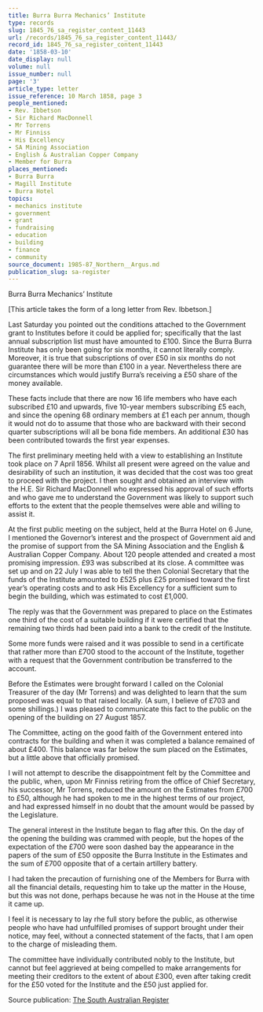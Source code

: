 ```yaml
---
title: Burra Burra Mechanics’ Institute
type: records
slug: 1845_76_sa_register_content_11443
url: /records/1845_76_sa_register_content_11443/
record_id: 1845_76_sa_register_content_11443
date: '1858-03-10'
date_display: null
volume: null
issue_number: null
page: '3'
article_type: letter
issue_reference: 10 March 1858, page 3
people_mentioned:
- Rev. Ibbetson
- Sir Richard MacDonnell
- Mr Torrens
- Mr Finniss
- His Excellency
- SA Mining Association
- English & Australian Copper Company
- Member for Burra
places_mentioned:
- Burra Burra
- Magill Institute
- Burra Hotel
topics:
- mechanics institute
- government
- grant
- fundraising
- education
- building
- finance
- community
source_document: 1985-87_Northern__Argus.md
publication_slug: sa-register
---
```


Burra Burra Mechanics’ Institute

[This article takes the form of a long letter from Rev. Ibbetson.]

Last Saturday you pointed out the conditions attached to the Government grant to Institutes before it could be applied for; specifically that the last annual subscription list must have amounted to £100.  Since the Burra Burra Institute has only been going for six months, it cannot literally comply.  Moreover, it is true that subscriptions of over £50 in six months do not guarantee there will be more than £100 in a year.  Nevertheless there are circumstances which would justify Burra’s receiving a £50 share of the money available.

These facts include that there are now 16 life members who have each subscribed £10 and upwards, five 10-year members subscribing £5 each, and since the opening 68 ordinary members at £1 each per annum, though it would not do to assume that those who are backward with their second quarter subscriptions will all be bona fide members.  An additional £30 has been contributed towards the first year expenses.

The first preliminary meeting held with a view to establishing an Institute took place on 7 April 1856.  Whilst all present were agreed on the value and desirability of such an institution, it was decided that the cost was too great to proceed with the project.  I then sought and obtained an interview with the H.E. Sir Richard MacDonnell who expressed his approval of such efforts and who gave me to understand the Government was likely to support such efforts to the extent that the people themselves were able and willing to assist it.

At the first public meeting on the subject, held at the Burra Hotel on 6 June, I mentioned the Governor’s interest and the prospect of Government aid and the promise of support from the SA Mining Association and the English & Australian Copper Company.  About 120 people attended and created a most promising impression.  £93 was subscribed at its close.  A committee was set up and on 22 July I was able to tell the then Colonial Secretary that the funds of the Institute amounted to £525 plus £25 promised toward the first year’s operating costs and to ask His Excellency for a sufficient sum to begin the building, which was estimated to cost £1,000.

The reply was that the Government was prepared to place on the Estimates one third of the cost of a suitable building if it were certified that the remaining two thirds had been paid into a bank to the credit of the Institute.

Some more funds were raised and it was possible to send in a certificate that rather more than £700 stood to the account of the Institute, together with a request that the Government contribution be transferred to the account.

Before the Estimates were brought forward I called on the Colonial Treasurer of the day (Mr Torrens) and was delighted to learn that the sum proposed was equal to that raised locally.  (A sum, I believe of £703 and some shillings.)  I was pleased to communicate this fact to the public on the opening of the building on 27 August 1857.

The Committee, acting on the good faith of the Government entered into contracts for the building and when it was completed a balance remained of about £400.  This balance was far below the sum placed on the Estimates, but a little above that officially promised.

I will not attempt to describe the disappointment felt by the Committee and the public, when, upon Mr Finniss retiring from the office of Chief Secretary, his successor, Mr Torrens, reduced the amount on the Estimates from £700 to £50, although he had spoken to me in the highest terms of our project, and had expressed himself in no doubt that the amount would be passed by the Legislature.

The general interest in the Institute began to flag after this.  On the day of the opening the building was crammed with people, but the hopes of the expectation of the £700 were soon dashed bay the appearance in the papers of the sum of £50 opposite the Burra Institute in the Estimates and the sum of £700 opposite that of a certain artillery battery.

I had taken the precaution of furnishing one of the Members for Burra with all the financial details, requesting him to take up the matter in the House, but this was not done, perhaps because he was not in the House at the time it came up.

I feel it is necessary to lay rhe full story before the public, as otherwise people who have had unfulfilled promises of support brought under their notice, may feel, without a connected statement of the facts, that I am open to the charge of misleading them.

The committee have individually contributed nobly to the Institute, but cannot but feel aggrieved at being compelled to make arrangements for meeting their creditors to the extent of about £300, even after taking credit for the £50 voted for the Institute and the £50 just applied for.

Source publication: [The South Australian Register](/publications/sa-register/)
